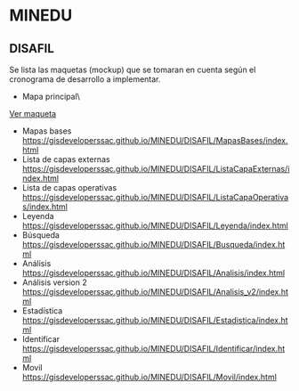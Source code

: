 # MINEDU

## DISAFIL
  Se lista las maquetas (mockup) que se tomaran en cuenta según el cronograma de desarrollo a implementar.
  
- Mapa principal\

[Ver maqueta](https://gisdeveloperssac.github.io/MINEDU/DISAFIL/Principal/index.html)
- Mapas bases\
https://gisdeveloperssac.github.io/MINEDU/DISAFIL/MapasBases/index.html
- Lista de capas externas\
https://gisdeveloperssac.github.io/MINEDU/DISAFIL/ListaCapaExternas/index.html
- Lista de capas operativas\
https://gisdeveloperssac.github.io/MINEDU/DISAFIL/ListaCapaOperativas/index.html
- Leyenda\
https://gisdeveloperssac.github.io/MINEDU/DISAFIL/Leyenda/index.html
- Búsqueda\
https://gisdeveloperssac.github.io/MINEDU/DISAFIL/Busqueda/index.html
- Análisis\
https://gisdeveloperssac.github.io/MINEDU/DISAFIL/Analisis/index.html
- Análisis version 2\
https://gisdeveloperssac.github.io/MINEDU/DISAFIL/Analisis_v2/index.html
- Estadística\
https://gisdeveloperssac.github.io/MINEDU/DISAFIL/Estadistica/index.html
- Identificar\
https://gisdeveloperssac.github.io/MINEDU/DISAFIL/Identificar/index.html
- Movil\
https://gisdeveloperssac.github.io/MINEDU/DISAFIL/Movil/index.html

